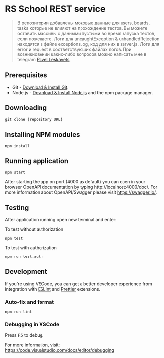 # RS School REST service

> В репозитории добавлены моковые данные для users, boards, tasks которые не влияют на прохождение тестов. Вы можете оставить массивы с данными пустыми во время запуска тестов, если пожелаете. Логи для uncaughtException & unhandledRejection находятся в файле exceptions.log, код для них в server.js. Логи для error и request в соответствующих файлах логов.  При возникновении каких-либо вопросов можно написать мне в telegram 
[Pavel Leskavets](https://t.me/jake_epping)

## Prerequisites

- Git - [Download & Install Git](https://git-scm.com/downloads).
- Node.js - [Download & Install Node.js](https://nodejs.org/en/download/) and the npm package manager.

## Downloading

```
git clone {repository URL}
```

## Installing NPM modules

```
npm install
```

## Running application

```
npm start
```

After starting the app on port (4000 as default) you can open
in your browser OpenAPI documentation by typing http://localhost:4000/doc/.
For more information about OpenAPI/Swagger please visit https://swagger.io/.

## Testing

After application running open new terminal and enter:

To test without authorization

```
npm test
```

To test with authorization

```
npm run test:auth
```

## Development

If you're using VSCode, you can get a better developer experience from integration with [ESLint](https://marketplace.visualstudio.com/items?itemName=dbaeumer.vscode-eslint) and [Prettier](https://marketplace.visualstudio.com/items?itemName=esbenp.prettier-vscode) extensions.

### Auto-fix and format

```
npm run lint
```

### Debugging in VSCode

Press <kbd>F5</kbd> to debug.

For more information, visit: https://code.visualstudio.com/docs/editor/debugging
